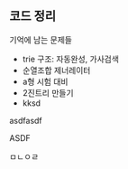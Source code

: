 ## 코드 정리



기억에 남는 문제들

- trie 구조: 자동완성, 가사검색
- 순열조합 제너레이터
- a형 시험 대비
- 2진트리 만들기
- kksd

asdfasdf

ASDF

ㅁㄴㅇㄹ